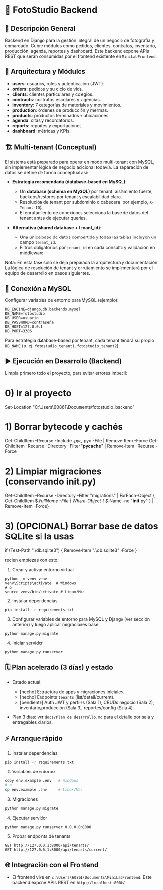 # 📸 FotoStudio Backend

## 🚀 Descripción General

Backend en Django para la gestión integral de un negocio de fotografía y enmarcado. Cubre módulos como pedidos, clientes, contratos, inventario, producción, agenda, reportes y dashboard. Este backend expone APIs REST que serán consumidas por el frontend existente en `MiniLabFrontend`.

## 🧱 Arquitectura y Módulos

- **users**: usuarios, roles y autenticación (JWT).
- **orders**: pedidos y su ciclo de vida.
- **clients**: clientes particulares y colegios.
- **contracts**: contratos escolares y vigencias.
- **inventory**: 7 categorías de materiales y movimientos.
- **production**: órdenes de producción y mermas.
- **products**: productos terminados y ubicaciones.
- **agenda**: citas y recordatorios.
- **reports**: reportes y exportaciones.
- **dashboard**: métricas y KPIs.

## 🏗️ Multi-tenant (Conceptual)

El sistema está preparado para operar en modo multi-tenant con MySQL, sin implementar lógica de negocio adicional todavía. La separación de datos se define de forma conceptual así:

- **Estrategia recomendada (database-based en MySQL)**:
  - Un **database (schema en MySQL)** por tenant: aislamiento fuerte, backups/restores por tenant y escalabilidad clara.
  - Resolución de tenant por subdominio o cabecera (por ejemplo, `X-Tenant-ID`).
  - El enrutamiento de conexiones selecciona la base de datos del tenant antes de ejecutar queries.

- **Alternativa (shared database + tenant_id)**:
  - Una única base de datos compartida y todas las tablas incluyen un campo `tenant_id`.
  - Filtros obligatorios por `tenant_id` en cada consulta y validación en middleware.

Nota: En esta fase solo se deja preparada la arquitectura y documentación. La lógica de resolución de tenant y enrutamiento se implementará por el equipo de desarrollo en pasos siguientes.

## 🔌 Conexión a MySQL

Configurar variables de entorno para MySQL (ejemplo):

```
DB_ENGINE=django.db.backends.mysql
DB_NAME=fotostudio
DB_USER=usuario
DB_PASSWORD=contraseña
DB_HOST=127.0.0.1
DB_PORT=3306
```

Para estrategia database-based por tenant, cada tenant tendrá su propio `DB_NAME` (p. ej. `fotostudio_tenant1`, `fotostudio_tenant2`).

## ▶️ Ejecución en Desarrollo (Backend)

Limpia primero todo el proyecto, para evitar errores imbecil:

# 0) Ir al proyecto
Set-Location "C:\Users\60861\Documents\fotostudio_backend"

# 1) Borrar bytecode y cachés
  Get-ChildItem -Recurse -Include *.pyc,*.pyo -File | Remove-Item -Force
  Get-ChildItem -Recurse -Directory -Filter "__pycache__" | Remove-Item -Recurse -Force

# 2) Limpiar migraciones (conservando __init__.py)
  Get-ChildItem -Recurse -Directory -Filter "migrations" | ForEach-Object {
  Get-ChildItem $_.FullName -File | Where-Object { $_.Name -ne "__init__.py" } | Remove-Item -Force}

# 3) (OPCIONAL) Borrar base de datos SQLite si la usas
  if (Test-Path ".\db.sqlite3") { Remove-Item ".\db.sqlite3" -Force }

recien empiezas con esto:

1) Crear y activar entorno virtual
```
python -m venv venv
venv\Scripts\activate  # Windows
# o
source venv/bin/activate # Linux/Mac
```

2) Instalar dependencias
```
pip install -r requirements.txt
```

3) Configurar variables de entorno para MySQL y Django (ver sección anterior) y luego aplicar migraciones base
```
python manage.py migrate
```

4) Iniciar servidor
```
python manage.py runserver
```

## 🗓️ Plan acelerado (3 días) y estado

- Estado actual:
  - [hecho] Estructura de apps y migraciones iniciales.
  - [hecho] Endpoints `tenants` (list/detail/current).
  - [pendiente] Auth JWT y perfiles (Sala 1), CRUDs negocio (Sala 2), inventario/producción (Sala 3), reportes/config (Sala 4).

- Plan 3 días: ver `docs/Plan de desarrollo.md` para el detalle por sala y entregables diarios.

## ⚡ Arranque rápido

1) Instalar dependencias
```bash
pip install -r requirements.txt
```

2) Variables de entorno
```bash
copy env.example .env   # Windows
# o
cp env.example .env     # Linux/Mac
```

3) Migraciones
```bash
python manage.py migrate
```

4) Ejecutar servidor
```bash
python manage.py runserver 0.0.0.0:8000
```

5) Probar endpoints de tenants
```
GET http://127.0.0.1:8000/api/tenants/
GET http://127.0.0.1:8000/api/tenants/current/
```

## 🌐 Integración con el Frontend

- El frontend vive en `c:\Users\60861\Documents\MiniLabFrontend`. Este backend expone APIs REST en `http://localhost:8000/`